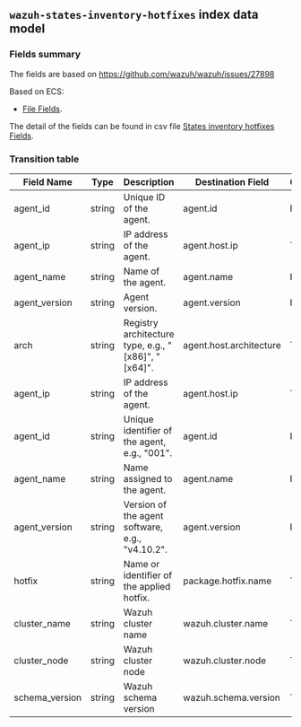 ## `wazuh-states-inventory-hotfixes` index data model

### Fields summary

The fields are based on https://github.com/wazuh/wazuh/issues/27898

Based on ECS:

- [File Fields](https://www.elastic.co/guide/en/ecs/current/ecs-file.html).

The detail of the fields can be found in csv file [States inventory hotfixes Fields](fields.csv).

### Transition table

| Field Name     | Type   | Description                                         | Destination Field       | Custom |
|----------------|--------|-----------------------------------------------------|-------------------------|--------|
| agent_id       | string | Unique ID of the agent.                             | agent.id                | FALSE  |
| agent_ip       | string | IP address of the agent.                            | agent.host.ip           | TRUE   |
| agent_name     | string | Name of the agent.                                  | agent.name              | FALSE  |
| agent_version  | string | Agent version.                                      | agent.version           | FALSE  |
| arch           | string | Registry architecture type, e.g., "[x86]", "[x64]". | agent.host.architecture | TRUE   |
| agent_ip       | string | IP address of the agent.                            | agent.host.ip           | TRUE   |
| agent_id       | string | Unique identifier of the agent, e.g., "001".        | agent.id                | FALSE  |
| agent_name     | string | Name assigned to the agent.                         | agent.name              | FALSE  |
| agent_version  | string | Version of the agent software, e.g., "v4.10.2".     | agent.version           | FALSE  |
| hotfix         | string | Name or identifier of the applied hotfix.           | package.hotfix.name     | TRUE   |
| cluster_name   | string | Wazuh cluster name                                  | wazuh.cluster.name      | TRUE   |
| cluster_node   | string | Wazuh cluster node                                  | wazuh.cluster.node      | TRUE   |
| schema_version | string | Wazuh schema version                                | wazuh.schema.version    | TRUE   |

